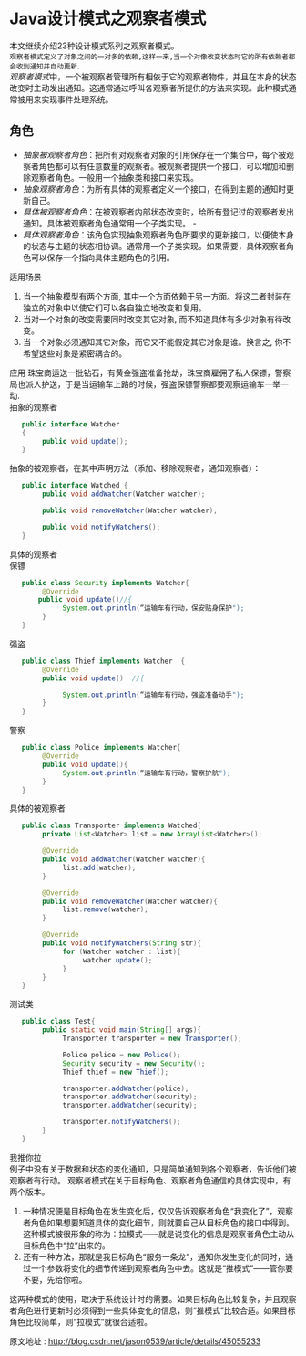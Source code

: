 
# Java设计模式之观察者模式

本文继续介绍23种设计模式系列之观察者模式。  
`观察者模式定义了对象之间的一对多的依赖,这样一来,当一个对像改变状态时它的所有依赖者都会收到通知并自动更新`.  
*观察者模式*中，一个被观察者管理所有相依于它的观察者物件，并且在本身的状态改变时主动发出通知。这通常通过呼叫各观察者所提供的方法来实现。此种模式通常被用来实现事件处理系统。

## 角色

- *抽象被观察者角色*：把所有对观察者对象的引用保存在一个集合中，每个被观察者角色都可以有任意数量的观察者。被观察者提供一个接口，可以增加和删除观察者角色。一般用一个抽象类和接口来实现。  
- *抽象观察者角色*：为所有具体的观察者定义一个接口，在得到主题的通知时更新自己。
- *具体被观察者角色*：在被观察者内部状态改变时，给所有登记过的观察者发出通知。具体被观察者角色通常用一个子类实现。  -
- *具体观察者角色*：该角色实现抽象观察者角色所要求的更新接口，以便使本身的状态与主题的状态相协调。通常用一个子类实现。如果需要，具体观察者角色可以保存一个指向具体主题角色的引用。

适用场景
1) 当一个抽象模型有两个方面, 其中一个方面依赖于另一方面。将这二者封装在独立的对象中以使它们可以各自独立地改变和复用。
2) 当对一个对象的改变需要同时改变其它对象, 而不知道具体有多少对象有待改变。
3) 当一个对象必须通知其它对象，而它又不能假定其它对象是谁。换言之, 你不希望这些对象是紧密耦合的。

应用
珠宝商运送一批钻石，有黄金强盗准备抢劫，珠宝商雇佣了私人保镖，警察局也派人护送，于是当运输车上路的时候，强盗保镖警察都要观察运输车一举一动.  
抽象的观察者

```java
   public interface Watcher
   {
        public void update();
   }
```

抽象的被观察者，在其中声明方法（添加、移除观察者，通知观察者）：

```java
   public interface Watched {
        public void addWatcher(Watcher watcher);

        public void removeWatcher(Watcher watcher);

        public void notifyWatchers();
   }
```

具体的观察者  
保镖

```java
   public class Security implements Watcher{
        @Override
       public void update()//{
             System.out.println(“运输车有行动，保安贴身保护");
        }
   }
```

强盗

```java
   public class Thief implements Watcher  {
        @Override
        public void update()  //{

             System.out.println(“运输车有行动，强盗准备动手");
        }
   }
```

警察

```java
   public class Police implements Watcher{
        @Override
        public void update(){
             System.out.println(“运输车有行动，警察护航");
        }
   }
```

具体的被观察者

```java
   public class Transporter implements Watched{
        private List<Watcher> list = new ArrayList<Watcher>();

        @Override
        public void addWatcher(Watcher watcher){
             list.add(watcher);
        }

        @Override
        public void removeWatcher(Watcher watcher){
             list.remove(watcher);
        }

        @Override
        public void notifyWatchers(String str){
             for (Watcher watcher : list){
                  watcher.update();
             }
        }
   }
```

测试类

```java
   public class Test{
        public static void main(String[] args){
             Transporter transporter = new Transporter();

             Police police = new Police();
             Security security = new Security();
             Thief thief = new Thief();

             transporter.addWatcher(police);
             transporter.addWatcher(security);
             transporter.addWatcher(security);

             transporter.notifyWatchers();
        }
   }
```

我推你拉  
例子中没有关于数据和状态的变化通知，只是简单通知到各个观察者，告诉他们被观察者有行动。
观察者模式在关于目标角色、观察者角色通信的具体实现中，有两个版本。  

1. 一种情况便是目标角色在发生变化后，仅仅告诉观察者角色“我变化了”，观察者角色如果想要知道具体的变化细节，则就要自己从目标角色的接口中得到。这种模式被很形象的称为：拉模式——就是说变化的信息是观察者角色主动从目标角色中“拉”出来的。
2. 还有一种方法，那就是我目标角色“服务一条龙”，通知你发生变化的同时，通过一个参数将变化的细节传递到观察者角色中去。这就是“推模式”——管你要不要，先给你啦。

这两种模式的使用，取决于系统设计时的需要。如果目标角色比较复杂，并且观察者角色进行更新时必须得到一些具体变化的信息，则“推模式”比较合适。如果目标角色比较简单，则“拉模式”就很合适啦。

原文地址 : http://blog.csdn.net/jason0539/article/details/45055233
